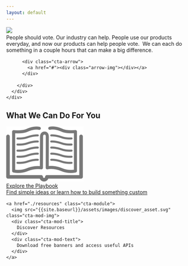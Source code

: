 ```yaml
---
layout: default
---
```


<div class="page-header">
  <div class="inner">
    <div class="page-content">
      <div class="wrapper">
        <div class="home">
          <img src="{{site.baseurl}}/assets/images/main-cta.png" class="main-cta">
          <div class="above-fold-text">
            People should vote. Our industry can help. People use our products everyday, and now our products can help people vote.  We can each do something in a couple hours that can make a big difference.
          </div>

          <div class="cta-arrow">
            <a href="#"><div class="arrow-img"></div></a>
          </div>

        </div>
      </div>
    </div>
  </div>
</div>
<div class="page-content">

  <h2>What We Can Do For You</h2>

  <div class="module-parent">
    <a href="./playbook" class="cta-module">
      <img src="/assets/images/playbook_asset.svg" class="cta-mod-img" />
      <div class="cta-mod-title">
        Explore the Playbook
      </div>
      <div class="cta-mod-text">
        Find simple ideas or learn how to build something custom
      </div>
    </a>

    <a href="./resources" class="cta-module">
      <img src="{{site.baseurl}}/assets/images/discover_asset.svg" class="cta-mod-img">
      <div class="cta-mod-title">
        Discover Resources
      </div>
      <div class="cta-mod-text">
        Download free banners and access useful APIs
      </div>
    </a>
  </div>
</div>

